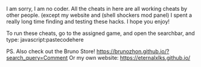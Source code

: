 I am sorry, I am no coder. All the cheats in here are all working cheats by other people. (except my website and (shell shockers mod panel) I spent a really long time finding and testing these hacks. I hope you enjoy!


To run these cheats, go to the assigned game, and open the searchbar, and type: javascript:pastecodehere

PS. Also check out the Bruno Store!
https://brunozhon.github.io/?search_query=Comment
Or my own website: https://eternalxlks.github.io/
